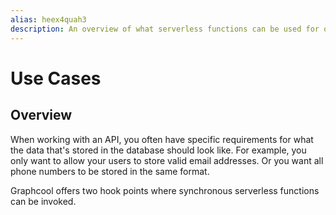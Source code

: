 ```yaml
---
alias: heex4quah3 
description: An overview of what serverless functions can be used for on the Graphcool platform.
---
```


# Use Cases

## Overview

When working with an API, you often have specific requirements for what the data that's stored in the database should look like. For example, you only want to allow your users to store valid email addresses. Or you want all phone numbers to be stored in the same format.

Graphcool offers two hook points where synchronous serverless functions can be invoked. 

